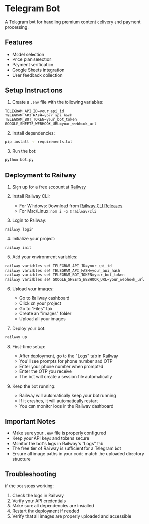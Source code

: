 # Telegram Bot

A Telegram bot for handling premium content delivery and payment processing.

## Features

- Model selection
- Price plan selection
- Payment verification
- Google Sheets integration
- User feedback collection

## Setup Instructions

1. Create a `.env` file with the following variables:
```
TELEGRAM_API_ID=your_api_id
TELEGRAM_API_HASH=your_api_hash
TELEGRAM_BOT_TOKEN=your_bot_token
GOOGLE_SHEETS_WEBHOOK_URL=your_webhook_url
```

2. Install dependencies:
```bash
pip install -r requirements.txt
```

3. Run the bot:
```bash
python bot.py
```

## Deployment to Railway

1. Sign up for a free account at [Railway](https://railway.app)

2. Install Railway CLI:
   - For Windows: Download from [Railway CLI Releases](https://github.com/railwayapp/cli/releases)
   - For Mac/Linux: `npm i -g @railway/cli`

3. Login to Railway:
```bash
railway login
```

4. Initialize your project:
```bash
railway init
```

5. Add your environment variables:
```bash
railway variables set TELEGRAM_API_ID=your_api_id
railway variables set TELEGRAM_API_HASH=your_api_hash
railway variables set TELEGRAM_BOT_TOKEN=your_bot_token
railway variables set GOOGLE_SHEETS_WEBHOOK_URL=your_webhook_url
```

6. Upload your images:
   - Go to Railway dashboard
   - Click on your project
   - Go to "Files" tab
   - Create an "images" folder
   - Upload all your images

7. Deploy your bot:
```bash
railway up
```

8. First-time setup:
   - After deployment, go to the "Logs" tab in Railway
   - You'll see prompts for phone number and OTP
   - Enter your phone number when prompted
   - Enter the OTP you receive
   - The bot will create a session file automatically

9. Keep the bot running:
   - Railway will automatically keep your bot running
   - If it crashes, it will automatically restart
   - You can monitor logs in the Railway dashboard

## Important Notes

- Make sure your `.env` file is properly configured
- Keep your API keys and tokens secure
- Monitor the bot's logs in Railway's "Logs" tab
- The free tier of Railway is sufficient for a Telegram bot
- Ensure all image paths in your code match the uploaded directory structure

## Troubleshooting

If the bot stops working:
1. Check the logs in Railway
2. Verify your API credentials
3. Make sure all dependencies are installed
4. Restart the deployment if needed
5. Verify that all images are properly uploaded and accessible 
